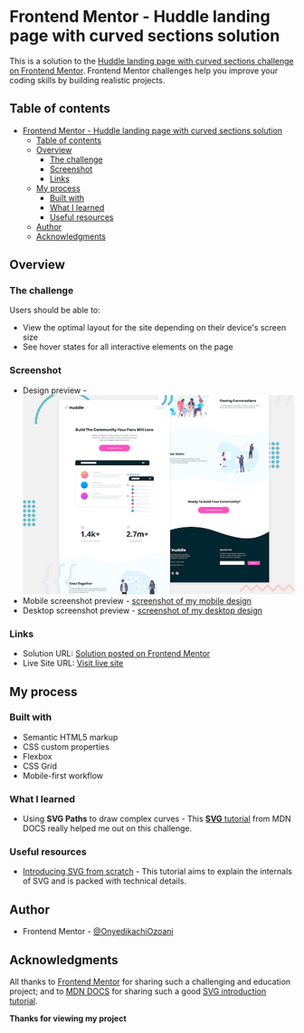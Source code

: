 <!-- @format -->

# Frontend Mentor - Huddle landing page with curved sections solution

This is a solution to the [Huddle landing page with curved sections challenge on Frontend Mentor](https://www.frontendmentor.io/challenges/huddle-landing-page-with-curved-sections-5ca5ecd01e82137ec91a50f2). Frontend Mentor challenges help you improve your coding skills by building realistic projects.

## Table of contents

-   [Frontend Mentor - Huddle landing page with curved sections solution](#frontend-mentor---huddle-landing-page-with-curved-sections-solution)
    -   [Table of contents](#table-of-contents)
    -   [Overview](#overview)
        -   [The challenge](#the-challenge)
        -   [Screenshot](#screenshot)
        -   [Links](#links)
    -   [My process](#my-process)
        -   [Built with](#built-with)
        -   [What I learned](#what-i-learned)
        -   [Useful resources](#useful-resources)
    -   [Author](#author)
    -   [Acknowledgments](#acknowledgments)

## Overview

### The challenge

Users should be able to:

-   View the optimal layout for the site depending on their device's screen size
-   See hover states for all interactive elements on the page

### Screenshot

-   Design preview - ![desktop design preview from Frontend Mentor](design/desktop-preview.jpg)
-   Mobile screenshot preview - [screenshot of my mobile design](https://i.imgur.com/D5gZ1Wg.png)
-   Desktop screenshot preview - [screenshot of my desktop design](https://i.imgur.com/IeYAla4.png)

### Links

-   Solution URL: [Solution posted on Frontend Mentor](https://www.frontendmentor.io/solutions/huddle-landing-page-with-svg-path-curves-9Fff4rVfkz)
-   Live Site URL: [Visit live site](https://huddle-landing-curved-sections-nerdy.netlify.app/)

## My process

### Built with

-   Semantic HTML5 markup
-   CSS custom properties
-   Flexbox
-   CSS Grid
-   Mobile-first workflow

### What I learned

-   Using **SVG Paths** to draw complex curves - This [**SVG** tutorial](https://developer.mozilla.org/en-US/docs/Web/SVG/Tutorial) from MDN DOCS really helped me out on this challenge.

### Useful resources

-   [Introducing SVG from scratch](https://developer.mozilla.org/en-US/docs/Web/SVG/Tutorial#introducing_svg_from_scratch) - This tutorial aims to explain the internals of SVG and is packed with technical details.

## Author

-   Frontend Mentor - [@OnyedikachiOzoani](https://www.frontendmentor.io/profile/OnyedikachiOzoani)

## Acknowledgments

All thanks to [Frontend Mentor](https://www.frontendmentor.io/profile/OnyedikachiOzoani) for sharing such a challenging and education project; and to [MDN DOCS](https://developer.mozilla.org/en-US/docs/Web/SVG/Tutorial#introducing_svg_from_scratch) for sharing such a good [SVG introduction tutorial](https://developer.mozilla.org/en-US/docs/Web/SVG/Tutorial#introducing_svg_from_scratch).

**Thanks for viewing my project**
